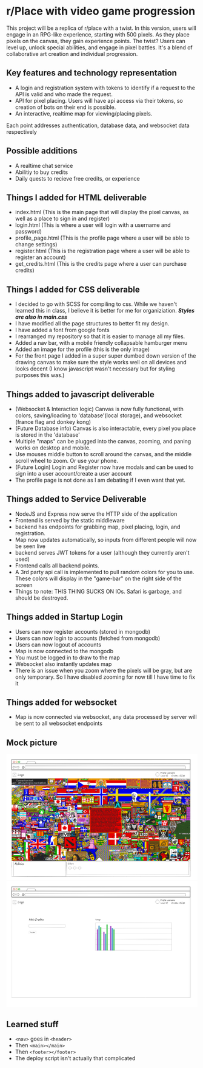 # r/Place with video game progression

This project will be a replica of r/place with a twist. In this version, users will engage in an RPG-like experience, starting with 500 pixels. As they place pixels on the canvas, they gain experience points. The twist? Users can level up, unlock special abilities, and engage in pixel battles. It's a blend of collaborative art creation and individual progression.

## Key features and technology representation

- A login and registration system with tokens to identify if a request to the API is valid and who made the request.
- API for pixel placing. Users will have api access via their tokens, so creation of bots on their end is possible.
- An interactive, realtime map for viewing/placing pixels.

Each point addresses authentication, database data, and websocket data respectively

## Possible additions

- A realtime chat service
- Abilitiy to buy credits
- Daily quests to recieve free credits, or experience

## Things I added for HTML deliverable

- index.html (This is the main page that will display the pixel canvas, as well as a place to sign in and register)
- login.html (This is where a user will login with a username and password)
- profile_page.html (This is the profile page where a user will be able to change settings)
- register.html (This is the registration page where a user will be able to register an account)
- get_credits.html (This is the credits page where a user can purchase credits)

## Things I added for CSS deliverable

- I decided to go with SCSS for compiling to css. While we haven't learned this in class, I believe it is better for me for organiziation. **_Styles are also in main.css_**
- I have modified all the page structures to better fit my design.
- I have added a font from google fonts
- I rearranged my repository so that it is easier to manage all my files.
- Added a nav bar, with a mobile friendly collapsable hamburger menu
- Added an image for the profile (this is the only image)
- For the front page I added in a super super dumbed down version of the drawing 
canvas to make sure the style works well on all devices and looks decent (I know javascript wasn't necessary but for styling purposes this was.)

## Things added to javascript deliverable

- (Websocket & Interaction logic) Canvas is now fully functional, with colors, saving/loading to 'database'(local storage), and websocket (france flag and donkey kong)
- (Future Database info) Canvas is also interactable, every pixel you place is stored in the 'database'
- Multiple "maps" can be plugged into the canvas, zooming, and paning works on desktop and mobile.
- Use mouses middle button to scroll around the canvas, and the middle scroll wheel to zoom. Or use your phone.
- (Future Login) Login and Register now have modals and can be used to sign into a user account/create a user account
- The profile page is not done as I am debating if I even want that yet.

## Things added to Service Deliverable
- NodeJS and Express now serve the HTTP side of the application
- Frontend is served by the static middleware
- backend has endpoints for grabbing map, pixel placing, login, and registration.
- Map now updates automatically, so inputs from different people will now be seen live
- backend serves JWT tokens for a user (although they currently aren't used)
- Frontend calls all backend points.
- A 3rd party api call is implemented to pull random colors for you to use. These colors will display in the "game-bar" on the right side of the screen
- Things to note: THIS THING SUCKS ON IOs. Safari is garbage, and should be destroyed.

## Things added in Startup Login
- Users can now register accounts (stored in mongodb)
- Users can now login to accounts (fetched from mongodb)
- Users can now logout of accounts
- Map is now connected to the mongodb 
- You must be logged in to draw to the map
- Websocket also instantly updates map
- There is an issue when you zoom where the pixels will be gray, but are only temporary. So I have disabled zooming for now till I have time to fix it

## Things added for websocket 
- Map is now connected via websocket, any data processed by server will be sent to all websocket endpoints

## Mock picture

![](/docs/mock1.png)
![](/docs/mock2.png)

## Learned stuff

- `<nav>` goes in `<header>`
- Then `<main></main>`
- Then `<footer></footer>`
- The deploy script isn't actually that complicated
